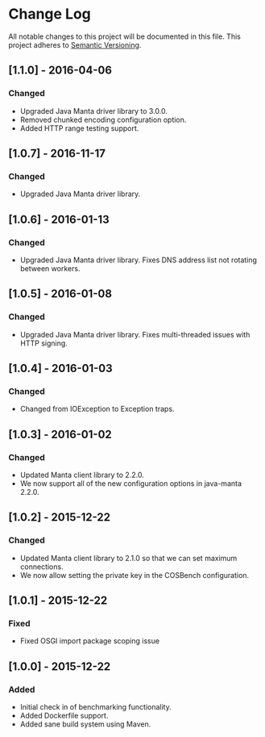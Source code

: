 # Change Log
All notable changes to this project will be documented in this file.
This project adheres to [Semantic Versioning](http://semver.org/).

## [1.1.0] - 2016-04-06
### Changed
 - Upgraded Java Manta driver library to 3.0.0.
 - Removed chunked encoding configuration option.
 - Added HTTP range testing support.
 
## [1.0.7] - 2016-11-17
### Changed
 - Upgraded Java Manta driver library.

## [1.0.6] - 2016-01-13
### Changed
 - Upgraded Java Manta driver library. Fixes DNS address list not rotating between
   workers.

## [1.0.5] - 2016-01-08
### Changed
 - Upgraded Java Manta driver library. Fixes multi-threaded issues with HTTP signing.

## [1.0.4] - 2016-01-03
### Changed
 - Changed from IOException to Exception traps.

## [1.0.3] - 2016-01-02
### Changed
- Updated Manta client library to 2.2.0.
- We now support all of the new configuration options in java-manta 2.2.0.

## [1.0.2] - 2015-12-22
### Changed
- Updated Manta client library to 2.1.0 so that we can set maximum connections.
- We now allow setting the private key in the COSBench configuration.

## [1.0.1] - 2015-12-22
### Fixed
- Fixed OSGI import package scoping issue

## [1.0.0] - 2015-12-22
### Added
- Initial check in of benchmarking functionality.
- Added Dockerfile support.
- Added sane build system using Maven.
